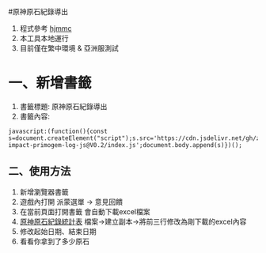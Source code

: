 #原神原石紀錄導出
1. 程式參考 [hjmmc](https://github.com/hjmmc/genshin-gacha-export-js)
2. 本工具本地運行
3. 目前僅在繁中環境 & 亞洲服測試

# 一、新增書籤

1. 書籤標題: 原神原石紀錄導出  
2. 書籤內容:
```
javascript:(function(){const s=document.createElement("script");s.src='https://cdn.jsdelivr.net/gh/zhanyangch/genshin-impact-primogem-log-js@V0.2/index.js';document.body.append(s)})();
```

## 二、使用方法

1. 新增瀏覽器書籤
2. 遊戲內打開 派蒙選單 -> 意見回饋
3. 在當前頁面打開書籤 會自動下載excel檔案
4. [原神原石紀錄統計表](https://docs.google.com/spreadsheets/d/1_tWDs17TUOcH6WYOQVjgPduM0Lzc7EzAS36yNL_dmBo/edit?usp=sharing) 檔案->建立副本->將前三行修改為剛下載的excel內容
5. 修改起始日期、結束日期
6. 看看你拿到了多少原石